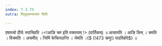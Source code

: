 ```yaml
---
index: 7.3.75
sutra: ष्ठिवुक्लम्याचमां शिति

---
```

 एषामचो दीर्घः स्याच्छिति ।<!आङि चम इति वक्तव्यम् !> (वार्तिकम्) ॥ आचामति । आङि किम् । चमति । विचमति । अचमीत् । जिमिं केचित्पठन्ति । जेमति ।{$ {!473 क्रमु!} पादविक्षेपे$} ॥